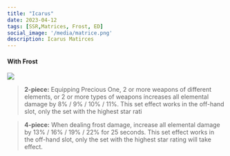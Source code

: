 ```yaml
---
title: "Icarus"
date: 2023-04-12
tags: [SSR,Matrices, Frost, ED]
social_image: '/media/matrice.png'
description: Icarus Matirces
---
```


#### With Frost

![](https://telegra.ph/file/5e674f3c026a413a49344.png)

> **2-piece:** Equipping Precious One, 2 or more weapons of different elements, or 2 or more types of weapons increases all elemental damage by 8% / 9% / 10% / 11%. This set effect works in the off-hand slot, only the set with the highest star rati

> **4-piece:** When dealing frost damage, increase all elemental damage by 13% / 16% / 19% / 22% for 25 seconds. This set effect works in the off-hand slot, only the set with the highest star rating will take effect.

